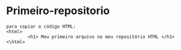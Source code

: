 # Primeiro-repositorio 
```
para copiar o código HTML:
<html>
        <h1> Meu primeiro arquivo no meu repositório HTML </h1>
<\html>
